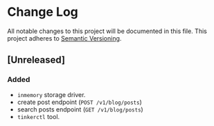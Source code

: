 # Change Log
All notable changes to this project will be documented in this file.
This project adheres to [Semantic Versioning](http://semver.org/).

## [Unreleased]
### Added
- `inmemory` storage driver.
- create post endpoint (`POST /v1/blog/posts`)
- search posts endpoint (`GET /v1/blog/posts`)
- `tinkerctl` tool.
